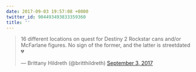 ```yaml
---
date: 2017-09-03 19:57:08 +0000
twitter_id: 904493493833359360
title: ''
---
```


<blockquote class="twitter-tweet"><p lang="en" dir="ltr">16 different locations on quest for Destiny 2 Rockstar cans and/or McFarlane figures. No sign of the former, and the latter is streetdated 💔</p>&mdash; Brittany Hildreth (@britthildreth) <a href="https://twitter.com/britthildreth/status/904488762968821760?ref_src=twsrc%5Etfw">September 3, 2017</a></blockquote>
<script async src="https://platform.twitter.com/widgets.js" charset="utf-8"></script>
